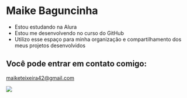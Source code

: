 # Maike Baguncinha

- Estou estudando na Alura
- Estou me desenvolvendo no curso do GitHub
- Utilizo esse espaço para minha organização e compartilhamento dos meus projetos desenvolvidos

## Você pode entrar em contato comigo:

maiketeixeira42@gmail.com

![](https://media1.tenor.com/m/wkxUTMbxchYAAAAC/baguncinha-talking.gif)
